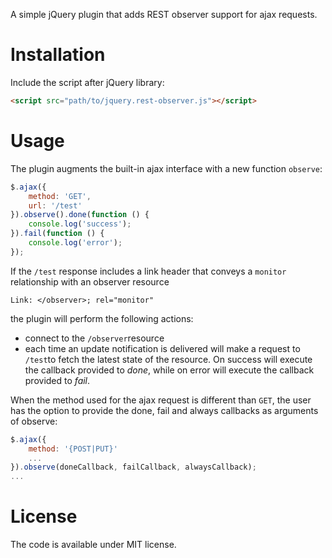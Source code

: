 A simple jQuery plugin that adds REST observer support for ajax requests.

# Installation

Include the script after jQuery library:

```html
<script src="path/to/jquery.rest-observer.js"></script>
```

# Usage

The plugin augments the built-in ajax interface with a new function ```observe```:

```javascript
$.ajax({
	method: 'GET',
	url: '/test'
}).observe().done(function () {
	console.log('success');
}).fail(function () {
	console.log('error');
});
```

If the ```/test``` response includes a link header that conveys a ```monitor``` relationship with an observer resource

```
Link: </observer>; rel="monitor"
```

the plugin will perform the following actions:

* connect to the ```/observer```resource
* each time an update notification is delivered will make a request to ```/test```to fetch the latest state of the resource. On success will execute the callback provided to _done_, while on error will execute the callback provided to _fail_.

When the method used for the ajax request is different than ```GET```, the user has the option to provide the done, fail and always callbacks as arguments of observe:

```javascript
$.ajax({
	method: '{POST|PUT}'
	...
}).observe(doneCallback, failCallback, alwaysCallback);
...
```

# License

The code is available under MIT license.